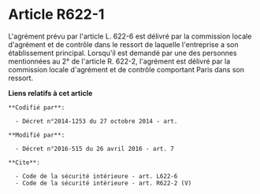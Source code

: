 # Article R622-1

L'agrément prévu par l'article L. 622-6 est délivré par la commission locale d'agrément et de contrôle dans le ressort de
laquelle l'entreprise a son établissement principal. Lorsqu'il est demandé par une des personnes mentionnées au 2° de
l'article R. 622-2, l'agrément est délivré par la commission locale d'agrément et de contrôle comportant Paris dans son
ressort.

**Liens relatifs à cet article**

	**Codifié par**:

	  - Décret n°2014-1253 du 27 octobre 2014 - art.

	**Modifié par**:

	  - Décret n°2016-515 du 26 avril 2016 - art. 7

	**Cite**:

	  - Code de la sécurité intérieure - art. L622-6
	  - Code de la sécurité intérieure - art. R622-2 (V)

